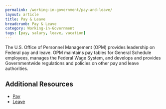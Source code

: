 ```yaml
---
permalink: /working-in-government/pay-and-leave/
layout: article
title: Pay & Leave
breadcrumb: Pay & Leave
category: Working-in-Government
tags: [pay, salary, leave, vacation]
---
```


The U.S. Office of Personnel Management (OPM) provides leadership on Federal pay and leave. OPM  maintains pay tables for General Schedule employees, manages the Federal Wage System, and develops and provides Governmentwide regulations and policies on other pay and leave authorities.

## Additional Resources

* [Pay](https://www.opm.gov/policy-data-oversight/pay-leave/pay-administration/ "opm.gov")
* [Leave](https://www.opm.gov/policy-data-oversight/pay-leave/leave-administration/ "opm.gov")
